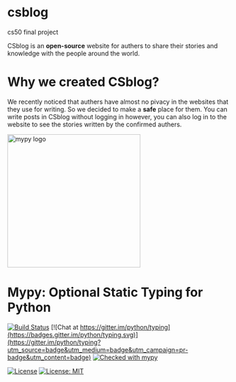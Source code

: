 # csblog
cs50 final project

CSblog is an **open-source** website for authers to share their stories and knowledge with the people around the world.

# Why we created CSblog?

We recently noticed that authers have almost no pivacy in the websites that they use for writing.
So we decided to make a **safe** place for them.
You can write posts in CSblog without logging in however, you can also log in to the website to see the stories written by the confirmed authers.

<img src="http://mypy-lang.org/static/mypy_light.svg" alt="mypy logo" width="300px"/>

Mypy: Optional Static Typing for Python
=======================================

[![Build Status](https://api.travis-ci.com/python/mypy.svg?branch=master)](https://travis-ci.com/python/mypy)
[![Chat at https://gitter.im/python/typing](https://badges.gitter.im/python/typing.svg)](https://gitter.im/python/typing?utm_source=badge&utm_medium=badge&utm_campaign=pr-badge&utm_content=badge)
[![Checked with mypy](http://www.mypy-lang.org/static/mypy_badge.svg)](http://mypy-lang.org/)



[![License](https://img.shields.io/badge/License-Apache%202.0-blue.svg)](https://opensource.org/licenses/Apache-2.0) [![License: MIT](https://img.shields.io/badge/License-MIT-yellow.svg)](https://opensource.org/licenses/MIT) 

